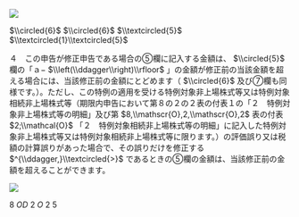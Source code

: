 ![](https://www.nta.go.jp/tmp/e87bc7af-43b0-4e32-b324-d4b4d2987a4d/images/f1d379beb2760226ed62ed9c4aa721a4dd1809194fc68e6361f994aaa0b8df1b.jpg)

$\\circled{6}$ $\\circled{6}$ $\\textcircled{5}$ $\\textcircled{1}\\textcircled{5}$

４　この申告が修正申告である場合の⑤欄に記入する金額は、 $\\circled{5}$ 欄の「ａ− $\\left(\\ddagger\\right)\\rfloor$ 」の金額が修正前の当該金額を超える場合には、当該修正前の金額にとどめます（ $\\circled{6}$ 及び⑦欄も同様です。）。ただし、この特例の適用を受ける特例対象非上場株式等又は特例対象相続非上場株式等（期限内申告において第８の２の２表の付表１の「２　特例対象非上場株式等の明細」及び第 $8,\\mathscr{O},2,\\mathscr{O},2$ 表の付表 $2;\\mathcal{O}$ 「２　特例対象相続非上場株式等の明細」に記入した特例対象非上場株式等又は特例対象相続非上場株式等に限ります。）の評価誤り又は税額の計算誤りがあった場合で、その誤りだけを修正する $^{\\ddagger,}\\textcircled{>}$ であるときの⑤欄の金額は、当該修正前の金額を超えることができます。

![](https://www.nta.go.jp/tmp/e87bc7af-43b0-4e32-b324-d4b4d2987a4d/images/441cb9fbd422302339ee9fb1338d4d59e127feb71499a99bde384444920ecba2.jpg)

$8\ O D\ 2\ O\ 2$ 5